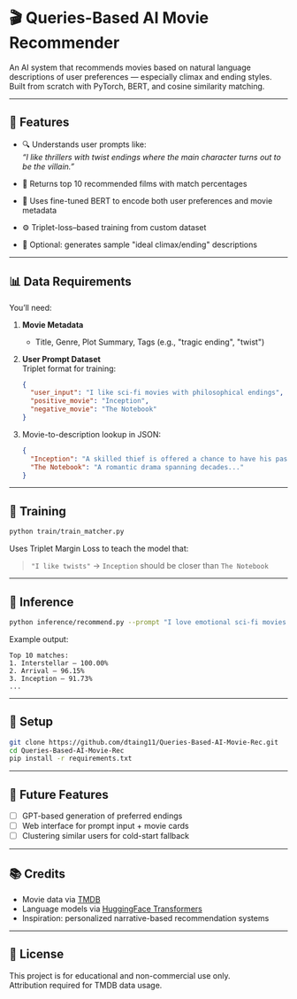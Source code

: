 # 🎬 Queries-Based AI Movie Recommender

An AI system that recommends movies based on natural language descriptions of user preferences — especially climax and ending styles. Built from scratch with PyTorch, BERT, and cosine similarity matching.

---

## 🚀 Features

- 🔍 Understands user prompts like:  
  _“I like thrillers with twist endings where the main character turns out to be the villain.”_

- 🎯 Returns top 10 recommended films with match percentages
- 🧠 Uses fine-tuned BERT to encode both user preferences and movie metadata
- ⚙️ Triplet-loss–based training from custom dataset
- 📝 Optional: generates sample "ideal climax/ending" descriptions

---


## 📊 Data Requirements

You’ll need:

1. **Movie Metadata**  
   - Title, Genre, Plot Summary, Tags (e.g., "tragic ending", "twist")

2. **User Prompt Dataset**  
   Triplet format for training:
   ```json
   {
     "user_input": "I like sci-fi movies with philosophical endings",
     "positive_movie": "Inception",
     "negative_movie": "The Notebook"
   }
   ```

3. Movie-to-description lookup in JSON:
   ```json
   {
     "Inception": "A skilled thief is offered a chance to have his past crimes erased...",
     "The Notebook": "A romantic drama spanning decades..."
   }
   ```

---

## 🧠 Training

```bash
python train/train_matcher.py
```

Uses Triplet Margin Loss to teach the model that:
> `"I like twists"` → `Inception` should be closer than `The Notebook`

---

## 🧪 Inference

```bash
python inference/recommend.py --prompt "I love emotional sci-fi movies with tragic endings"
```

Example output:

```
Top 10 matches:
1. Interstellar — 100.00%
2. Arrival — 96.15%
3. Inception — 91.73%
...
```

---

## 🧰 Setup

```bash
git clone https://github.com/dtaing11/Queries-Based-AI-Movie-Rec.git
cd Queries-Based-AI-Movie-Rec
pip install -r requirements.txt
```

---

## 🔮 Future Features

- [ ] GPT-based generation of preferred endings
- [ ] Web interface for prompt input + movie cards
- [ ] Clustering similar users for cold-start fallback

---

## 📚 Credits

- Movie data via [TMDB](https://www.themoviedb.org/)
- Language models via [HuggingFace Transformers](https://huggingface.co/transformers/)
- Inspiration: personalized narrative-based recommendation systems

---

## 📜 License

This project is for educational and non-commercial use only.  
Attribution required for TMDB data usage.
